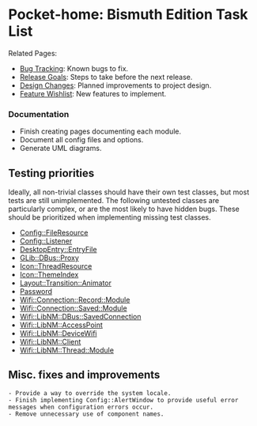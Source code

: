 # Pocket-home: Bismuth Edition Task List
Related Pages:
- [Bug Tracking](KnownBugs.md): Known bugs to fix.
- [Release Goals](ReleaseGoals.md): Steps to take before the next release.
- [Design Changes](DesignChanges.md): Planned improvements to project design.
- [Feature Wishlist](FeatureWishlist.md): New features to implement.

### Documentation
- Finish creating pages documenting each module.
- Document all config files and options.
- Generate UML diagrams.

## Testing priorities
Ideally, all non-trivial classes should have their own test classes, but most tests are still unimplemented. The following untested classes are particularly complex, or are the most likely to have hidden bugs. These should be prioritized when implementing missing test classes.
- [Config::FileResource](../../Source/Config/Config_FileResource.h)
- [Config::Listener](../../Source/Config/Config_Listener.h)
- [DesktopEntry::EntryFile](../../Source/DesktopEntry/DesktopEntry_EntryFile.h)
- [GLib::DBus::Proxy](../../Source/GLib/DBus/GLib_DBus_Proxy.h)
- [Icon::ThreadResource](../../Source/Icon/Icon_ThreadResource.h)
- [Icon::ThemeIndex](../../Source/Icon/Icon_ThemeIndex.h)
- [Layout::Transition::Animator](../../Source/Layout/Transition/Layout_Transition_Animator.h)
- [Password](../../Source/Password/Password.h)
- [Wifi::Connection::Record::Module](../../Source/Wifi/Connection/Record/Wifi_Connection_Record_Module.h)
- [Wifi::Connection::Saved::Module](../../Source/Wifi/Connection/Saved/Wifi_Connection_Saved_Module.h)
- [Wifi::LibNM::DBus::SavedConnection](../../Source/Wifi/LibNM/DBus/Wifi_LibNM_DBus_SavedConnection.h)
- [Wifi::LibNM::AccessPoint](../../Source/Wifi/LibNM/GObjects/Borrowed/Wifi_LibNM_AccessPoint.h)
- [Wifi::LibNM::DeviceWifi](../../Source/Wifi/LibNM/GObjects/Borrowed/Wifi_LibNM_DeviceWifi.h)
- [Wifi::LibNM::Client](../../Source/Wifi/LibNM/GObjects/Owned/Wifi_LibNM_Client.h)
- [Wifi::LibNM::Thread::Module](../../Source/Wifi/LibNM/Thread/Wifi_LibNM_Thread_Module.h)

## Misc. fixes and improvements
    - Provide a way to override the system locale.
    - Finish implementing Config::AlertWindow to provide useful error messages when configuration errors occur.
    - Remove unnecessary use of component names.
